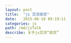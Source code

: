 ```yaml
---
layout: post
title:  "js 交流收货"
date:   2015-06-18 09:19:11
categories: js
path: /md/jsTalk
describe: 关于js交流“收货”
---
```


